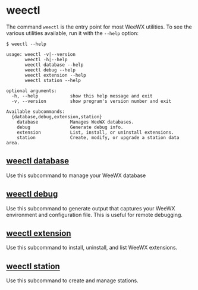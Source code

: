 # weectl

The command `weectl` is the entry point for most WeeWX utilities. To see the
various utilities available, run it with the `--help` option:

```
$ weectl --help

usage: weectl -v|--version
       weectl -h|--help
       weectl database --help
       weectl debug --help
       weectl extension --help
       weectl station --help

optional arguments:
  -h, --help            show this help message and exit
  -v, --version         show program's version number and exit

Available subcommands:
  {database,debug,extension,station}
    database            Manages WeeWX databases.
    debug               Generate debug info.
    extension           List, install, or uninstall extensions.
    station             Create, modify, or upgrade a station data area.
```

## [weectl database](weectl-database.md)
Use this subcommand to manage your WeeWX database

## [weectl debug](weectl-debug.md)
Use this subcommand to generate output that captures your WeeWX environment
and configuration file. This is useful for remote debugging.

## [weectl extension](weectl-extension.md)
Use this subcommand to install, uninstall, and list WeeWX extensions.

## [weectl station](weectl-station.md)
Use this subcommand to create and manage stations.
